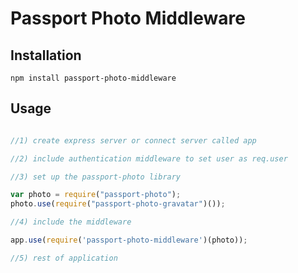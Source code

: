 # Passport Photo Middleware

## Installation

    npm install passport-photo-middleware

## Usage

```javascript

//1) create express server or connect server called app

//2) include authentication middleware to set user as req.user

//3) set up the passport-photo library

var photo = require("passport-photo");
photo.use(require("passport-photo-gravatar")());

//4) include the middleware

app.use(require('passport-photo-middleware')(photo));

//5) rest of application
```